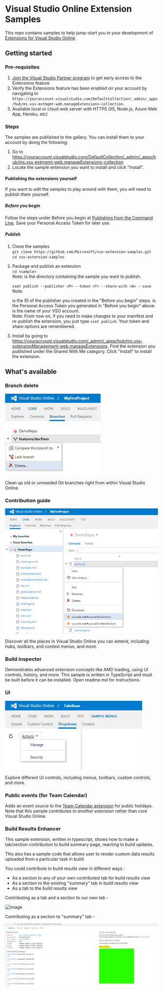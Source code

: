 # Visual Studio Online Extension Samples

This repo contains samples to help jump-start you in your development of [Extensions for Visual Studio Online](http://www.visualstudio.com/integrate/extensions/overview).

## Getting started

### Pre-requisites

1. [Join the Visual Studio Partner program](http://www.vsipprogram.com/join) to get early access to the Extensions feature
2. Verify the Extensions feature has been enabled on your account by navigating to ```https://youraccount.visualstudio.com/DefaultCollection/_admin/_apps/hub/ms.vss-extmgmt-web.manageExtensions-collection```.
3. Available local or cloud web server with HTTPS (IIS, Node.js, Azure Web App, Heroku, etc)

### Steps

The samples are published to the gallery. You can install them to your account by doing the following:

1. Go to https://youraccount.visualstudio.com/DefaultCollection/_admin/_apps/hub/ms.vss-extmgmt-web.manageExtensions-collection
2. Locate the sample extension you want to install and click "Install".

#### Publishing the extensions yourself

If you want to edit the samples to play around with them, you will need to publish them yourself.

##### Before you begin
Follow the steps under Before you begin at [Publishing from the Command Line](https://www.visualstudio.com/en-us/integrate/extensions/publish/command-line). Save your Personal Access Token for later use.

##### Publish
1. Clone the samples  
    `git clone https://github.com/Microsoft/vso-extension-samples.git`  
    `cd vso-extension-samples`
    
2. Package and publish an extension  
    `cd <sample>`  
    Note: <sample> is the directory containing the sample you want to publish.
    
    `vset publish --publisher <P> --token <T> --share-with <A> --save`  
    Note: <P> is the ID of the publisher you created in the "Before you begin" steps. <T> is the Personal Access Token you generated in "Before you begin" above. <A> is the name of your VSO account.  
    Note: From now on, if you need to make changes to your manifest and re-publish the extension, you just type `vset publish`. Your token and share options are remembered.  
4. Install by going to https://youraccount.visualstudio.com/_admin/_apps/hub/ms.vss-extensionManagement-web.manageExtensions. Find the extension you published under the Shared With Me category. Click "Install" to install the extension.

## What's available

### Branch delete

![image](branch-delete/images/delete-action-screenshot.png)

Clean up old or unneeded Git branches right from within Visual Studio Online.

### Contribution guide

![image](contributions-guide/images/context-menu-screenshot.png)

Discover all the places in Visual Studio Online you can extend, including hubs, toolbars, and context menus, and more.
 
### Build inspector

Demonstrates advanced extension concepts like AMD loading, using UI controls, history, and more. This sample is written in TypeScript and must be built before it can be installed. Open readme.md for instructions.

### UI

![image](ui/images/menu-dropdown2.png)

Explore different UI controls, including menus, toolbars, custom controls, and more.

### Public events (for Team Calendar)

Adds an event source to the [Team Calendar extension](https://github.com/Microsoft/vso-team-calendar) for public holidays. Note that this sample contributes *to another extension* rather than core Visual Studio Online.

### Build Results Enhancer

This sample extension, written in typescript, shows how to make a tab/section contribution to build summary page, reacting to build updates.

This also has a sample code that allows user to render custom data results uploaded from a particular task in build.

You could contribute to build results view in different ways :
* As a section to any of your own contributed tab for build results view
* As a section to the existing "summary" tab in build results view
* As a tab to the build results view
 

Contributing as a tab and a section to our own tab -

![image](build-results-enhancer/images/tab&section.png)

Contributing as a section to "summary" tab -

![image](build-results-enhancer/images/sectionInSummaryTab.png)

